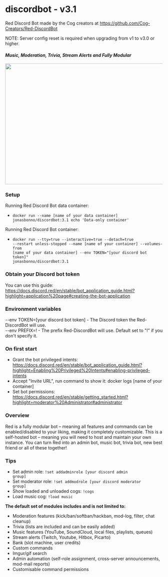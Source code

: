 # discordbot - v3.1
Red Discord Bot
made by the Cog creators at https://github.com/Cog-Creators/Red-DiscordBot

NOTE: Server config reset is required when upgrading from v1 to v3.0 or higher.

#### *Music, Moderation, Trivia, Stream Alerts and Fully Modular*  
<img src="https://imgur.com/pY1WUFX.png" width="720" height="385">

### Setup
Running Red Discord Bot data container: 
- <code>docker run --name [name of your data container] jonasbonno/discordbot:3.1 echo 'Data-only container'</code>

Running Red Discord Bot container: 
- <code>docker run --tty=true --interactive=true --detach=true --restart unless-stopped --name [name of your container] --volumes-from [name of your data container] --env TOKEN="[your discord bot token]" jonasbonno/discordbot:3.1</code>

### Obtain your Discord bot token
You can use this guide: https://docs.discord.red/en/stable/bot_application_guide.html?highlight=application%20page#creating-the-bot-application

### Environment variables
--env TOKEN=[your discord bot token] - The Discord token the Red-DiscordBot will use.
</br>--env PREFIX=! - The prefix Red-DiscordBot will use. Default set to "!" if you don't specify it.

### On first start
- Grant the bot privileged intents: https://docs.discord.red/en/stable/bot_application_guide.html?highlight=Enabling%20Privileged%20Intents#enabling-privileged-intents
- Accept "Invite URL", run command to show it: docker logs [name of your container]
- Set bot permissions: https://docs.discord.red/en/stable/getting_started.html?highlight=moderator%20Administrator#administrator

### Overview
Red is a fully modular bot – meaning all features and commands can be enabled/disabled to your liking, making it completely customizable. This is a self-hosted bot – meaning you will need to host and maintain your own instance. You can turn Red into an admin bot, music bot, trivia bot, new best friend or all of these together!

### Tips
- Set admin role: <code>!set addadminrole [your discord admin group]</code>
- Set moderator role: <code>!set addmodrole [your discord moderator group]</code>
- Show loaded and unloaded cogs: <code>!cogs</code>
- Load music cog: <code>!load music</code>

**The default set of modules includes and is not limited to:**

- Moderation features (kick/ban/softban/hackban, mod-log, filter, chat cleanup)
- Trivia (lists are included and can be easily added)
- Music features (YouTube, SoundCloud, local files, playlists, queues)
- Stream alerts (Twitch, Youtube, Hitbox, Picarto)
- Bank (slot machine, user credits)
- Custom commands
- Imgur/gif search
- Admin automation (self-role assignment, cross-server announcements, mod-mail reports)
- Customisable command permissions
